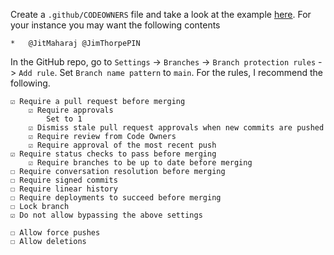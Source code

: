 Create a `.github/CODEOWNERS` file and take a look at the example [here](https://github.com/ethanthorpe-pin/protected-branch-example). For your instance you may want the following contents

```
*   @JitMaharaj @JimThorpePIN
```

In the GitHub repo, go to `Settings` -> `Branches` -> `Branch protection rules` -> `Add rule`. Set `Branch name pattern` to `main`. For the rules, I recommend the following.

```
☑ Require a pull request before merging
    ☑ Require approvals
        Set to 1
    ☑ Dismiss stale pull request approvals when new commits are pushed
    ☑ Require review from Code Owners
    ☑ Require approval of the most recent push
☑ Require status checks to pass before merging
    ☑ Require branches to be up to date before merging
☐ Require conversation resolution before merging
☐ Require signed commits
☐ Require linear history
☐ Require deployments to succeed before merging
☐ Lock branch
☑ Do not allow bypassing the above settings

☐ Allow force pushes
☐ Allow deletions
```
